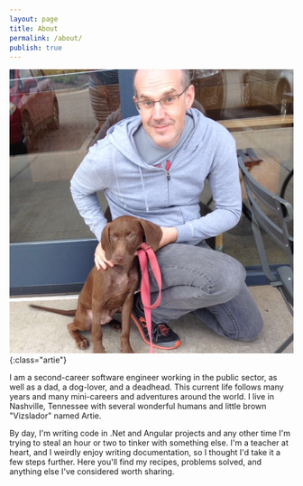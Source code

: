 ```yaml
---
layout: page
title: About
permalink: /about/
publish: true
---
```


![Jeremy and the Vizslador](/assets/img/jwio_splash.jpg){:class="artie"}


I am a second-career software engineer working in the public sector, as well as a dad, a dog-lover, 
and a deadhead. This current life follows many years and many mini-careers and adventures around the world. 
I live in Nashville, Tennessee with several wonderful humans and 
little brown "Vizslador" named Artie. 

By day, I'm writing code in .Net and Angular projects and any other time I'm trying 
to steal an hour or two to tinker with something else. I'm a teacher at heart, and I weirdly enjoy writing documentation, 
so I thought I'd take it a few steps further. Here you'll find my recipes, problems solved, and anything else 
I've considered worth sharing.
